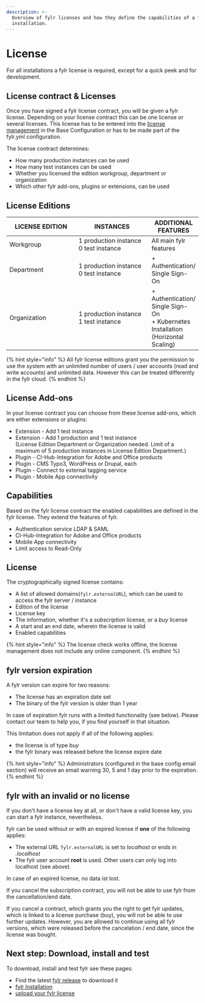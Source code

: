 ```yaml
---
description: >-
  Overview of fylr licenses and how they define the capabilities of a fylr
  installation.
---
```


# License

For all installations a fylr license is required, except for a quick peek and for development.

## License contract & Licenses

Once you have signed a fylr license contract, you will be given a fylr license. Depending on your license contract this can be one license or several licenses. This license has to be entered into the [license management](for-administrators/readme/license-management.md#upload-your-license) in the Base Configuration or has to be made part of the fylr.yml configuration.

The license contract determines:

* How many production instances can be used
* How many test instances can be used
* Whether you licensed the edition workgroup, department or organization
* Which other fylr add-ons, plugins or extensions, can be used

## License Editions

<table><thead><tr><th width="194">LICENSE EDITION</th><th width="210">INSTANCES</th><th>ADDITIONAL FEATURES</th></tr></thead><tbody><tr><td>Workgroup</td><td>1 production instance<br>0 test instance</td><td>All main fylr features</td></tr><tr><td>Department</td><td>1 production instance<br>0 test instance</td><td> + Authentication/ Single Sign-On</td></tr><tr><td>Organization</td><td>1 production instance<br>1 test instance</td><td> + Authentication/ Single Sign-On <br> + Kubernetes Installation (Horizontal Scaling)</td></tr></tbody></table>



{% hint style="info" %}
All fylr license editions grant you the permission to use the system with an unlimited number of users / user accounts (read and write accounts) and unlimited data. However this can be treated differently in the fylr cloud.
{% endhint %}

## License Add-ons

In your license contract you can choose from these license add-ons, which are either extensions or plugins:

* Extension - Add 1 test instance
* Extension - Add 1 production and 1 test instance\
  (License Edition Department or Organization needed. Limit of a maximum of 5 production instances in License Edition Department.)
* Plugin - CI-Hub-Integration for Adobe and Office products
* Plugin - CMS Typo3, WordPress or Drupal, each
* Plugin - Connect to external tagging service
* Plugin - Mobile App connectivity

## Capabilities

Based on the fylr license contract the enabled capabilities are defined in the fylr license. They extend the features of fylr.

* Authentication service LDAP & SAML
* CI-Hub-Integration for Adobe and Office products
* Mobile App connectivity
* Limit access to Read-Only

## License

The cryptographically signed license contains:

* A list of allowed domains(`fylr.externalURL`), which can be used to access the fylr server / instance
* Edition of the license
* License key
* The information, whether it's a _subscription_ license, or a _buy_ license
* A start and an end date, wherein the license is valid
* Enabled capabilities

{% hint style="info" %}
The license check works offline, the license management does not include any online component.
{% endhint %}

## fylr version expiration

A fylr version can expire for two reasons:

* The license has an expiration date set
* The binary of the fylr version is older than 1 year

In case of expiration fylr runs with a limited functionality (see below). Please contact our team to help you, if you find yourself in that situation.

This limitation does not apply if all of the following applies:

* the license is of type _buy_
* the fylr binary was released before the license expire date

{% hint style="info" %}
Administrators (configured in the base config email section) will receive an email warning 30, 5 and 1 day prior to the expiration.
{% endhint %}

## fylr with an invalid or no license

If you don't have a license key at all, or don't have a valid license key, you can start a fylr instance, nevertheless.

fylr can be used without or with an expired license if **one** of the following applies:

* The external URL `fylr.externalURL` is set to _localhost_ or ends in _.localhost_
* The fylr user account **root** is used. Other users can only log into localhost (see above).

In case of an expired license, no data ist lost.

If you cancel the subscription contract, you will not be able to use fylr from the cancellation/end date.

If you cancel a contract, which grants you the right to get fylr updates, which is linked to a license purchase (buy), you will not be able to use further updates. However, you are allowed to continue using all fylr versions, which were released before the cancelation / end date, since the license was bought.

## Next step: Download, install and test

To download, install and test fylr see these pages:

* Find the latest [fylr release](releases/) to download it
* [fylr Installation](for-system-administrators/installation/)
* [upload your fylr license](for-administrators/readme/license-management.md#upload-your-license)

